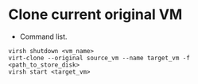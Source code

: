 # Clone current original VM
- Command list.
```
virsh shutdown <vm_name>
virt-clone --original source_vm --name target_vm -f <path_to_store_disk>
virsh start <target_vm>
```

